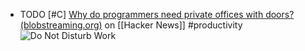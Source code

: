 - TODO [#C] [Why do programmers need private offices with doors? (blobstreaming.org)](https://news.ycombinator.com/item?id=39204775) on [[Hacker News]] #productivity
  <img src="https://web.archive.org/web/20141031102800im_/http://d2b96ra3bt6d2m.cloudfront.net/unsafe/https://www.filepicker.io/api/file/0QXc5MDgTP2lBdaj8EZU" alt="Do Not Disturb Work" class="invert" />